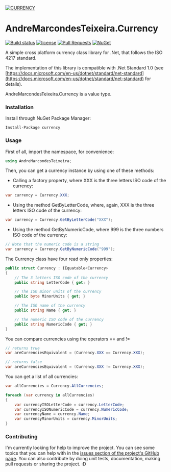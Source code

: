 [![CURRENCY](https://github.com/andremarcondesteixeira/currency/raw/master/currency-logo.png)](https://andremarcondesteixeira.github.io/currency/)

# AndreMarcondesTeixeira.Currency
[![Build status](https://ci.appveyor.com/api/projects/status/ff4jg5689m7ify1q?svg=true)](https://ci.appveyor.com/project/andremarcondesteixeira/currency)
[![license](https://img.shields.io/github/license/mashape/apistatus.svg)](https://github.com/andremarcondesteixeira/currency/blob/master/LICENSE)
[![Pull Requests](https://img.shields.io/badge/Pull%20Requests-Welcome-brightgreen.svg)](https://github.com/andremarcondesteixeira/currency/blob/master/CONTRIBUTING.md)
[![NuGet](https://img.shields.io/nuget/dt/currency.svg)](https://www.nuget.org/packages/currency/)

A simple cross platform currency class library for .Net, that follows the ISO 4217 standard.

The implementation of this library is compatible with .Net Standard 1.0 (see [https://docs.microsoft.com/en-us/dotnet/standard/net-standard](https://docs.microsoft.com/en-us/dotnet/standard/net-standard) for details).

AndreMarcondesTeixeira.Currency is a value type.

### Installation

Install through NuGet Package Manager:
```
Install-Package currency
```

### Usage
First of all, import the namespace, for convenience:
``` c#
using AndreMarcondesTeixeira;
```

Then, you can get a currency instance by using one of these methods:

* Calling a factory property, where XXX is the three letters ISO code of the currency:
``` c#
var currency = Currency.XXX;
```

* Using the method GetByLetterCode, where, again, XXX is the three letters ISO code of the currency:
``` c#
var currency = Currency.GetByLetterCode("XXX");
```

* Using the method GetByNumericCode, where 999 is the three numbers ISO code of the currency:
``` c#
// Note that the numeric code is a string
var currency = Currency.GetByNumericCode("999");
```

The Currency class have four read only properties:
``` c#
public struct Currency : IEquatable<Currency>
{
    // The 3 letters ISO code of the currency
    public string LetterCode { get; }

    // The ISO minor units of the currency
    public byte MinorUnits { get; }

    // The ISO name of the currency
    public string Name { get; }

    // The numeric ISO code of the currency
    public string NumericCode { get; }
}
```

You can compare currencies using the operators == and !=
``` c#
// returns true
var areCurrenciesEquivalent = (Currency.XXX == Currency.XXX);

// returns false
var areCurrenciesEquivalent = (Currency.XXX != Currency.XXX);
```

You can get a list of all currencies:
``` c#
var allCurrencies = Currency.AllCurrencies;

foreach (var currency in allCurrencies)
{
    var currencyISOLetterCode = currency.LetterCode;
    var currencyISONumericCode = currency.NumericCode;
    var currencyName = currency.Name;
    var currencyMinorUnits = currency.MinorUnits;
}
```

### Contributing
I'm currently looking for help to improve the project. You can see some topics that you can help with in the [issues section of the project's GitHub page](https://github.com/andremarcondesteixeira/currency/issues).
You can also contribute by doing unit tests, documentation, making pull requests or sharing the project. :D
